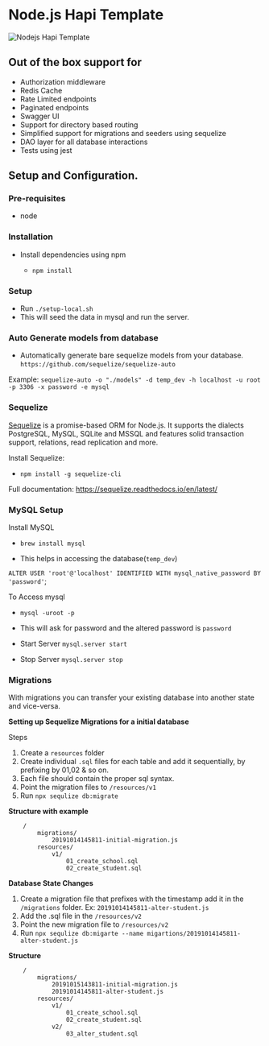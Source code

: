 # Node.js Hapi Template

![Nodejs Hapi Template](https://github.com/wednesday-solutions/node-js-hapi-template/workflows/Nodejs%20Hapi%20Template/badge.svg)

## Out of the box support for

- Authorization middleware
- Redis Cache
- Rate Limited endpoints
- Paginated endpoints
- Swagger UI
- Support for directory based routing
- Simplified support for migrations and seeders using sequelize
- DAO layer for all database interactions
- Tests using jest

## Setup and Configuration. 

### Pre-requisites

* node

### Installation

* Install dependencies using npm

    - ```npm install```


### Setup
 
- Run ``` ./setup-local.sh ```
- This will seed the data in mysql and run the server. 


### Auto Generate models from database

- Automatically generate bare sequelize models from your database.
`https://github.com/sequelize/sequelize-auto`

Example:
`sequelize-auto -o "./models" -d temp_dev -h localhost -u root -p 3306 -x password -e mysql`


### Sequelize 
[Sequelize](https://sequelize.readthedocs.io/en/latest/) is a promise-based ORM for Node.js. It supports the dialects PostgreSQL, MySQL, SQLite and MSSQL and features solid transaction support, relations, read replication and more.

Install Sequelize:

- `npm install -g sequelize-cli`

Full documentation: https://sequelize.readthedocs.io/en/latest/


### MySQL Setup

Install MySQL

- `brew install mysql`

- This helps in accessing the database(`temp_dev`)

`ALTER USER 'root'@'localhost' IDENTIFIED WITH mysql_native_password BY 'password'`;

To Access mysql
- `mysql -uroot -p` 
- This will ask for password and the altered password is `password`

- Start Server
`mysql.server start`

- Stop Server
`mysql.server stop`


### Migrations
With migrations you can transfer your existing database into another state and vice-versa.

**Setting up Sequelize Migrations for a initial database**

Steps

1. Create a `resources` folder
2. Create individual `.sql` files for each table and add it sequentially, by prefixing by 01,02 & so on.
3. Each file should contain the proper sql syntax. 
4. Point the migration files to `/resources/v1`
5. Run `npx sequlize db:migrate`

**Structure with example**

```
    /
        migrations/
            20191014145811-initial-migration.js
        resources/
            v1/
                01_create_school.sql
                02_create_student.sql
```
    
**Database State Changes**

1. Create a migration file that prefixes with the timestamp add it in the `/migrations` folder. Ex: `20191014145811-alter-student.js`
2. Add the .sql file in the `/resources/v2` 
3. Point the new migration file to `/resources/v2`
4. Run `npx sequlize db:migarte --name migartions/20191014145811-alter-student.js`

**Structure**
 
```
    /
        migrations/
            20191015143811-initial-migration.js
            20191014145811-alter-student.js
        resources/
            v1/
                01_create_school.sql
                02_create_student.sql
            v2/
                03_alter_student.sql    

```
